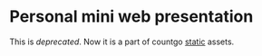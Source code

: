 # Personal mini web presentation

This is _deprecated_. Now it is a part of countgo [static](https://github.com/Aracki/countgo/tree/master/static) assets.
